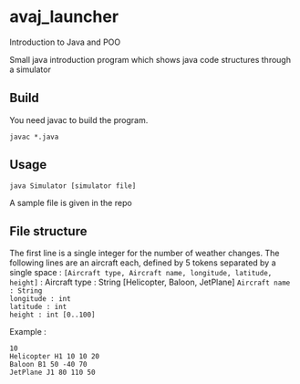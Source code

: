 # avaj_launcher
Introduction to Java and POO

Small java introduction program which shows java code structures through a simulator
## Build

You need javac to build the program.

``javac *.java``

## Usage

``java Simulator [simulator file]``

A sample file is given in the repo
## File structure

The first line is a single integer for the number of weather changes. The following lines are an aircraft each, defined by 5 tokens separated by a single space : ``[Aircraft type, Aircraft name, longitude, latitude, height]`` :
Aircraft type : String [Helicopter, Baloon, JetPlane]
``Aircraft name : String``  
``longitude : int``  
``latitude : int``  
``height : int [0..100]``
  
Example :

``10``  
``Helicopter H1 10 10 20``  
``Baloon B1 50 -40 70``  
``JetPlane J1 80 110 50``
